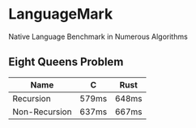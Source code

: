 # LanguageMark
Native Language Benchmark in Numerous Algorithms

## Eight Queens Problem

| Name | C | Rust |
|-|-|-|
| Recursion | 579ms | 648ms |
| Non-Recursion | 637ms | 667ms |


